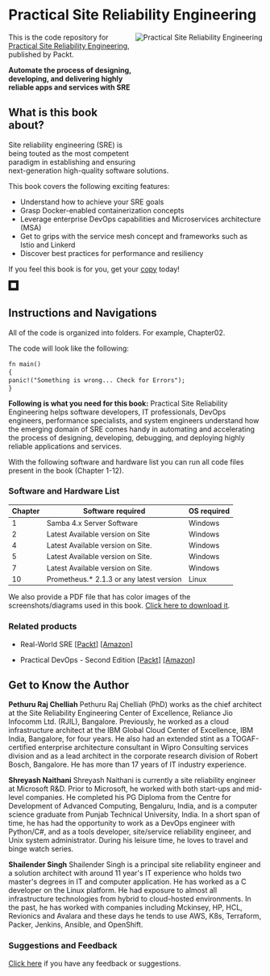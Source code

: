 # Practical Site Reliability Engineering

<a href="https://www.packtpub.com/virtualization-and-cloud/practical-site-reliability-engineering?utm_source=github&utm_medium=repository&utm_campaign=9781788839563 "><img src="https://dz13w8afd47il.cloudfront.net/sites/default/files/imagecache/ppv4_main_book_cover/B09795.png" alt="Practical Site Reliability Engineering" height="256px" align="right"></a>

This is the code repository for [Practical Site Reliability Engineering](https://www.packtpub.com/virtualization-and-cloud/practical-site-reliability-engineering?utm_source=github&utm_medium=repository&utm_campaign=9781788839563), published by Packt.

**Automate the process of designing, developing, and delivering highly reliable apps and services with SRE**

## What is this book about?
Site reliability engineering (SRE) is being touted as the most competent paradigm in establishing and ensuring next-generation high-quality software solutions.

This book covers the following exciting features:
* Understand how to achieve your SRE goals 
* Grasp Docker-enabled containerization concepts 
* Leverage enterprise DevOps capabilities and Microservices architecture (MSA) 
* Get to grips with the service mesh concept and frameworks such as Istio and Linkerd 
* Discover best practices for performance and resiliency 

If you feel this book is for you, get your [copy](https://www.amazon.com/dp/1788839560) today!

<a href="https://www.packtpub.com/?utm_source=github&utm_medium=banner&utm_campaign=GitHubBanner"><img src="https://raw.githubusercontent.com/PacktPublishing/GitHub/master/GitHub.png" 
alt="https://www.packtpub.com/" border="5" /></a>

## Instructions and Navigations
All of the code is organized into folders. For example, Chapter02.

The code will look like the following:
```
fn main()
{
panic!("Something is wrong... Check for Errors");
}
```

**Following is what you need for this book:**
Practical Site Reliability Engineering helps software developers, IT professionals, DevOps engineers, performance specialists, and system engineers understand how the emerging domain of SRE comes handy in automating and accelerating the process of designing, developing, debugging, and deploying highly reliable applications and services.

With the following software and hardware list you can run all code files present in the book (Chapter 1-12).
### Software and Hardware List
| Chapter | Software required | OS required |
| -------- | ------------------------------------ | ----------------------------------- |
| 1 | Samba 4.x Server Software | Windows |
| 2 | Latest Available version on Site | Windows |
| 4 | Latest Available version on Site. | Windows |
| 5 | Latest Available version on Site. | Windows |
| 7 | Latest Available version on Site. | Windows |
| 10 | Prometheus.* 2.1.3 or any latest version | Linux |

We also provide a PDF file that has color images of the screenshots/diagrams used in this book. [Click here to download it](https://www.packtpub.com/sites/default/files/downloads/9781788839563_ColorImages.pdf).

### Related products
* Real-World SRE  [[Packt]](https://india.packtpub.com/in//web-development/real-world-sre?utm_source=github&utm_medium=repository&utm_campaign=) [[Amazon]](https://www.amazon.com/dp/1788628888)

* Practical DevOps - Second Edition  [[Packt]](https://india.packtpub.com/in/virtualization-and-cloud/practical-devops-second-edition?utm_source=github&utm_medium=repository&utm_campaign=) [[Amazon]](https://www.amazon.com/dp/1788392574)


## Get to Know the Author
**Pethuru Raj Chelliah**
Pethuru Raj Chelliah (PhD) works as the chief architect at the Site Reliability Engineering Center of Excellence, Reliance Jio Infocomm Ltd. (RJIL), Bangalore. Previously, he worked as a cloud infrastructure architect at the IBM Global Cloud Center of Excellence, IBM India, Bangalore, for four years. He also had an extended stint as a TOGAF-certified enterprise architecture consultant in Wipro Consulting services division and as a lead architect in the corporate research division of Robert Bosch, Bangalore. He has more than 17 years of IT industry experience.

**Shreyash Naithani**
Shreyash Naithani is currently a site reliability engineer at Microsoft R&D. Prior to Microsoft, he worked with both start-ups and mid-level companies. He completed his PG Diploma from the Centre for Development of Advanced Computing, Bengaluru, India, and is a computer science graduate from Punjab Technical University, India. In a short span of time, he has had the opportunity to work as a DevOps engineer with Python/C#, and as a tools developer, site/service reliability engineer, and Unix system administrator. During his leisure time, he loves to travel and binge watch series.

**Shailender Singh**
Shailender Singh is a principal site reliability engineer and a solution architect with around 11 year's IT experience who holds two master's degrees in IT and computer application. He has worked as a C developer on the Linux platform. He had exposure to almost all infrastructure technologies from hybrid to cloud-hosted environments. In the past, he has worked with companies including Mckinsey, HP, HCL, Revionics and Avalara and these days he tends to use AWS, K8s, Terraform, Packer, Jenkins, Ansible, and OpenShift.


### Suggestions and Feedback
[Click here](https://docs.google.com/forms/d/e/1FAIpQLSdy7dATC6QmEL81FIUuymZ0Wy9vH1jHkvpY57OiMeKGqib_Ow/viewform) if you have any feedback or suggestions.
